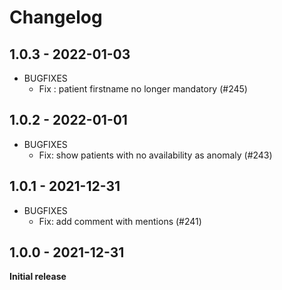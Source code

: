 # Changelog

## 1.0.3 - 2022-01-03
* BUGFIXES
  * Fix : patient firstname no longer mandatory (#245)

## 1.0.2 - 2022-01-01
* BUGFIXES
  * Fix: show patients with no availability as anomaly (#243)

## 1.0.1 - 2021-12-31
* BUGFIXES
  * Fix: add comment with mentions (#241)

## 1.0.0 - 2021-12-31
**Initial release**